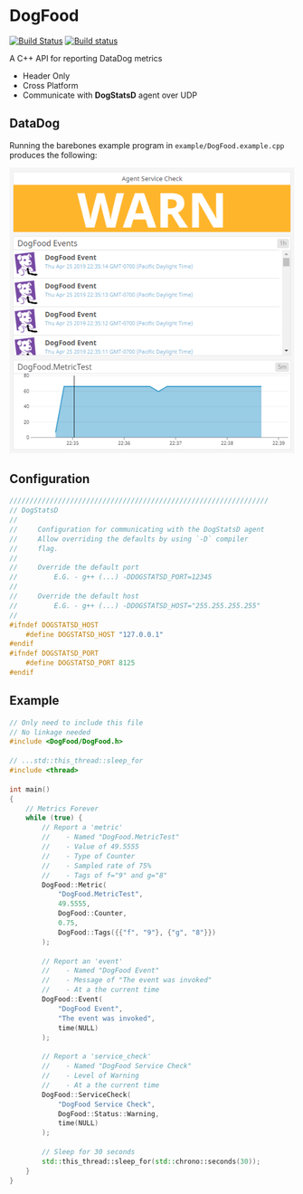 # DogFood

[![Build Status](https://travis-ci.org/garrettsickles/DogFood.svg?branch=master)](https://travis-ci.org/garrettsickles/DogFood)
[![Build status](https://ci.appveyor.com/api/projects/status/x9e35p9nknds5p13/branch/master?svg=true)](https://ci.appveyor.com/project/garrettsickles/dogfood/branch/master)

A C++ API for reporting DataDog metrics
- Header Only
- Cross Platform
- Communicate with **DogStatsD** agent over UDP

## DataDog
Running the barebones example program in `example/DogFood.example.cpp` produces the following:

![DataDog Capture](https://github.com/garrettsickles/DogFood/blob/master/example/Example.PNG?raw=true)

## Configuration
```cpp
////////////////////////////////////////////////////////////////
// DogStatsD
//
//     Configuration for communicating with the DogStatsD agent
//     Allow overriding the defaults by using `-D` compiler
//     flag.
//     
//     Override the default port
//         E.G. - g++ (...) -DDOGSTATSD_PORT=12345
//
//     Override the default host
//         E.G. - g++ (...) -DDOGSTATSD_HOST="255.255.255.255"
//
#ifndef DOGSTATSD_HOST
	#define DOGSTATSD_HOST "127.0.0.1"
#endif
#ifndef DOGSTATSD_PORT
	#define DOGSTATSD_PORT 8125
#endif
```
## Example

```cpp
// Only need to include this file
// No linkage needed
#include <DogFood/DogFood.h>

// ...std::this_thread::sleep_for
#include <thread>

int main()
{
    // Metrics Forever
    while (true) {
        // Report a 'metric'
        //    - Named "DogFood.MetricTest"
        //    - Value of 49.5555
        //    - Type of Counter
        //    - Sampled rate of 75%
        //    - Tags of f="9" and g="8"
        DogFood::Metric(
            "DogFood.MetricTest",
            49.5555,
            DogFood::Counter,
            0.75,
            DogFood::Tags({{"f", "9"}, {"g", "8"}})
        );
        
        // Report an 'event'
        //    - Named "DogFood Event"
        //    - Message of "The event was invoked"
        //    - At a the current time
        DogFood::Event(
            "DogFood Event",
            "The event was invoked",
            time(NULL)
        );
        
        // Report a 'service_check'
        //    - Named "DogFood Service Check"
        //    - Level of Warning
        //    - At a the current time
        DogFood::ServiceCheck(
            "DogFood Service Check",
            DogFood::Status::Warning,
            time(NULL)
        );
        
        // Sleep for 30 seconds
        std::this_thread::sleep_for(std::chrono::seconds(30));
    }
}
```
